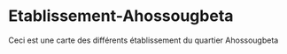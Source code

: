 # Etablissement-Ahossougbeta
Ceci est une carte des différents établissement du quartier Ahossougbeta
